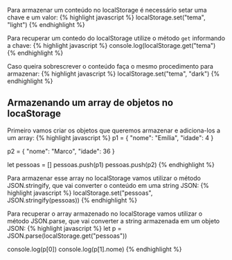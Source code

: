 

Para armazenar um conteúdo no localStorage é necessário setar uma chave e um valor:
{% highlight javascript %}
localStorage.set("tema", "light")
{% endhighlight %}

Para recuperar um contedo do localStorage utilize o método `get` informando a chave:
{% highlight javascript %}
console.log(localStorage.get("tema")
{% endhighlight %}

Caso queira sobrescrever o conteúdo faça o mesmo procedimento para armazenar:
{% highlight javascript %}
localStorage.set("tema", "dark")
{% endhighlight %}

## Armazenando um array de objetos no locaStorage
Primeiro vamos criar os objetos que queremos armazenar e adiciona-los a um array:
{% highlight javascript %}
p1 = {
  "nome": "Emília",
  "idade": 4
}

p2 = {
  "nome": "Marco",
  "idade": 36
}

let pessoas = []
pessoas.push(p1)
pessoas.push(p2)
{% endhighlight %}

Para armazenar esse array no localStorage vamos utilizar o método JSON.stringify, que vai converter o conteúdo em uma string JSON:
{% highlight javascript %}
localStorage.set("pessoas", JSON.stringify(pessoas))
{% endhighlight %}

Para recuperar o array armazenado no localStorage vamos utilizar o método JSON.parse, que vai converter a string armazenada em um objeto JSON:
{% highlight javascript %}
let p = JSON.parse(localStorage.get("pessoas"))

console.log(p[0])
console.log(p[1].nome)
{% endhighlight %}
